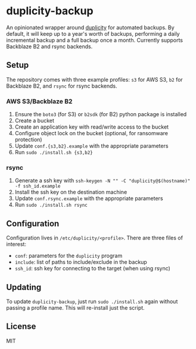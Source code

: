 # duplicity-backup

An opinionated wrapper around [duplicity](https://duplicity.us/) for
automated backups. By default, it will keep up to a year's worth of
backups, performing a daily incremental backup and a full backup once a
month. Currently supports Backblaze B2 and rsync backends.

## Setup

The repository comes with three example profiles: `s3` for AWS S3,
`b2` for Backblaze B2, and `rsync` for rsync backends.

### AWS S3/Backblaze B2

1. Ensure the `boto3` (for S3) or `b2sdk` (for B2) python package is installed
2. Create a bucket
3. Create an application key with read/write access to the bucket
4. Configure object lock on the bucket (optional, for ransomware protection)
5. Update `conf.{s3,b2}.example` with the appropriate parameters
6. Run `sudo ./install.sh {s3,b2}`

### rsync

1. Generate a ssh key with `ssh-keygen -N "" -C "duplicity@$(hostname)" -f ssh_id.example`
2. Install the ssh key on the destination machine
3. Update `conf.rsync.example` with the appropriate parameters
4. Run `sudo ./install.sh rsync`

## Configuration

Configuration lives in `/etc/duplicity/<profile>`. There are three files of interest:

- `conf`: parameters for the `duplicity` program
- `include`: list of paths to include/exclude in the backup
- `ssh_id`: ssh key for connecting to the target (when using rsync)

## Updating

To update `duplicity-backup`, just run `sudo ./install.sh` again without
passing a profile name. This will re-install just the script.

## License

MIT
